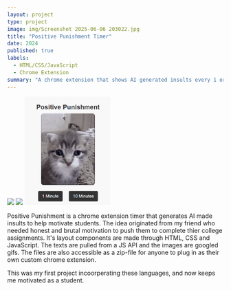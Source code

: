 ```yaml
---
layout: project
type: project
image: img/Screenshot 2025-06-06 203022.jpg
title: "Positive Punishment Timer"
date: 2024
published: true
labels:
  - HTML/CSS/JavaScript
  - Chrome Extension
summary: "A chrome extension that shows AI generated insults every 1 or 10 minutes"
---
```


<div class="text-center p-4">
  <img width="200px" src="../Screenshot 2025-06-06 203022" class="img-thumbnail" >
  <img width="200px" src="../img/Screenshot 2025-06-06 203546.jpg" class="img-thumbnail" >
  <img width="200px" src="../img/Screenshot 2025-06-06 203022.png" class="img-thumbnail" >
</div>

Positive Punishment is a chrome extension timer that generates AI made insults to help motivate students. The idea originated from my friend who needed honest and brutal motivation to push them to complete thier college assignments. It's layout components are made through HTML, CSS and JavaScript. The texts are pulled from a JS API and the images are googled gifs. The files are also accessible as a zip-file for anyone to plug in as their own custom chrome extension.

This was my first project incoorperating these languages, and now keeps me motivated as a student.
